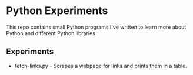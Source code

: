 # Python Experiments
This repo contains small Python programs I've written to learn more about Python and different Python libraries

## Experiments
- fetch-links.py - Scrapes a webpage for links and prints them in a table.
